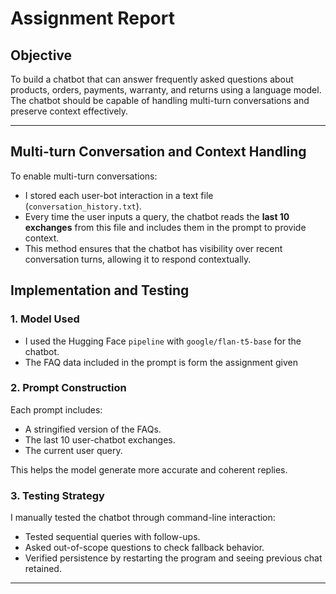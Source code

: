 # Assignment Report

##  Objective
To build a chatbot that can answer frequently asked questions about products, orders, payments, warranty, and returns using a language model. The chatbot should be capable of handling multi-turn conversations and preserve context effectively.

---

## Multi-turn Conversation and Context Handling

To enable multi-turn conversations:
- I stored each user-bot interaction in a text file (`conversation_history.txt`).
- Every time the user inputs a query, the chatbot reads the **last 10 exchanges** from this file and includes them in the prompt to provide context.
- This method ensures that the chatbot has visibility over recent conversation turns, allowing it to respond contextually.

## Implementation and Testing

### 1. **Model Used**
- I used the Hugging Face `pipeline` with `google/flan-t5-base` for the chatbot.
- The FAQ data included in the prompt is form the assignment given
  
### 2. **Prompt Construction**
Each prompt includes:
- A stringified version of the FAQs.
- The last 10 user-chatbot exchanges.
- The current user query.

This helps the model generate more accurate and coherent replies.

### 3. **Testing Strategy**
I manually tested the chatbot through command-line interaction:
- Tested sequential queries with follow-ups.
- Asked out-of-scope questions to check fallback behavior.
- Verified persistence by restarting the program and seeing previous chat retained.

---
